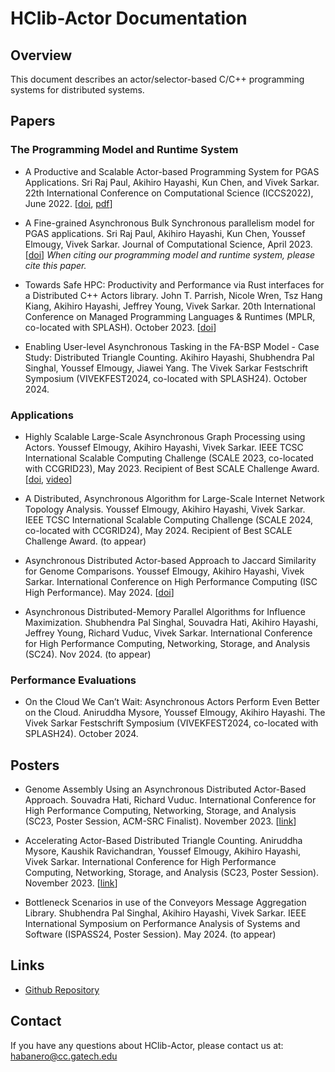 # HClib-Actor Documentation

## Overview
This document describes an actor/selector-based C/C++ programming systems for distributed systems.

## Papers
### The Programming Model and Runtime System
* A Productive and Scalable Actor-based Programming System for PGAS Applications. Sri Raj Paul, Akihiro Hayashi, Kun Chen, and Vivek Sarkar. 22th International Conference on Computational Science (ICCS2022), June 2022. [[doi](https://doi.org/10.1007/978-3-031-08751-6_17), [pdf](https://www.iccs-meeting.org/archive/iccs2022/papers/133500232.pdf)]

* A Fine-grained Asynchronous Bulk Synchronous parallelism model for PGAS applications. Sri Raj Paul, Akihiro Hayashi, Kun Chen, Youssef Elmougy, Vivek Sarkar. Journal of Computational Science, April 2023. [[doi](https://doi.org/10.1016/j.jocs.2023.102014)] _When citing our programming model and runtime system, please cite this paper._

* Towards Safe HPC: Productivity and Performance via Rust interfaces for a Distributed C++ Actors library. John T. Parrish, Nicole Wren, Tsz Hang Kiang, Akihiro Hayashi, Jeffrey Young, Vivek Sarkar. 20th International Conference on Managed Programming Languages & Runtimes (MPLR, co-located with SPLASH). October 2023. [[doi](https://doi.org/10.1145/3617651.3622992)]

* Enabling User-level Asynchronous Tasking in the FA-BSP Model - Case Study: Distributed Triangle Counting. Akihiro Hayashi, Shubhendra Pal Singhal, Youssef Elmougy, Jiawei Yang. The Vivek Sarkar Festschrift Symposium (VIVEKFEST2024, co-located with SPLASH24). October 2024.

### Applications
* Highly Scalable Large-Scale Asynchronous Graph Processing using Actors. Youssef Elmougy, Akihiro Hayashi, Vivek Sarkar. IEEE TCSC International Scalable Computing Challenge (SCALE 2023, co-located with CCGRID23), May 2023. Recipient of Best SCALE Challenge Award. [[doi](https://ieeexplore.ieee.org/document/10181177), [video](https://youtu.be/fMSbSHhsW0o)]

* A Distributed, Asynchronous Algorithm for Large-Scale Internet Network Topology Analysis. Youssef Elmougy, Akihiro Hayashi, Vivek Sarkar. IEEE TCSC International Scalable Computing Challenge (SCALE 2024, co-located with CCGRID24), May 2024. Recipient of Best SCALE Challenge Award. (to appear)

* Asynchronous Distributed Actor-based Approach to Jaccard Similarity for Genome Comparisons. Youssef Elmougy, Akihiro Hayashi, Vivek Sarkar. International Conference on High Performance Computing (ISC High Performance). May 2024. [[doi](https://doi.org/10.23919/ISC.2024.10528922)]

* Asynchronous Distributed-Memory Parallel Algorithms for Influence Maximization. Shubhendra Pal Singhal, Souvadra Hati, Akihiro Hayashi, Jeffrey Young, Richard Vuduc, Vivek Sarkar. International Conference for High Performance Computing, Networking, Storage, and Analysis (SC24). Nov 2024. (to appear)

### Performance Evaluations

* On the Cloud We Can’t Wait: Asynchronous Actors Perform Even Better on the Cloud. Aniruddha Mysore, Youssef Elmougy, Akihiro Hayashi. The Vivek Sarkar Festschrift Symposium (VIVEKFEST2024, co-located with SPLASH24). October 2024.

## Posters

* Genome Assembly Using an Asynchronous Distributed Actor-Based Approach. Souvadra Hati, Richard Vuduc. International Conference for High Performance Computing, Networking, Storage, and Analysis (SC23, Poster Session, ACM-SRC Finalist). November 2023. [[link](https://sc23.supercomputing.org/proceedings/src_poster/src_poster_pages/spostg109.html)]

* Accelerating Actor-Based Distributed Triangle Counting. Aniruddha Mysore, Kaushik Ravichandran, Youssef Elmougy, Akihiro Hayashi, Vivek Sarkar. International Conference for High Performance Computing, Networking, Storage, and Analysis (SC23, Poster Session). November 2023. [[link](https://sc23.supercomputing.org/proceedings/tech_poster/tech_poster_pages/rpost187.html)]

* Bottleneck Scenarios in use of the Conveyors Message Aggregation Library. Shubhendra Pal Singhal, Akihiro Hayashi, Vivek Sarkar. IEEE International Symposium on Performance Analysis of Systems and Software (ISPASS24, Poster Session). May 2024. (to appear)


## Links

* [Github Repository](https://github.com/srirajpaul/hclib/tree/bale3_actor)

## Contact 

If you have any questions about HClib-Actor, please contact us at: habanero@cc.gatech.edu
